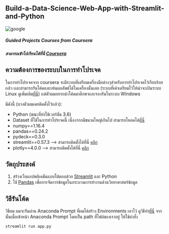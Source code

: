 ## Build-a-Data-Science-Web-App-with-Streamlit-and-Python
![google ](https://www.google.co.th/search?q=google&tbm=isch&sxsrf=ALeKk00E10FrpxQJC94Ed_pq2-Lk3hhmMQ:1591585257180&source=lnms&sa=X&ved=0ahUKEwiG4IiPnfHpAhWUIbcAHQ4XCxEQ_AUICygC&biw=1536&bih=722&dpr=1.25#imgrc=Jlupfhb7NQat2M)

##### Guided Projects Courses from Coursera
##### สามารถเข้าไปเรียนได้ที่นี่ [Coursera](https://www.coursera.org/projects/data-science-streamlit-python)


## ความต้องการของระบบในการทำโปรเจค
ในการทำโปรเจคจาก coursera จะมีระบบที่เตรียมเครื่องมือต่างๆสำหรับการทำโปรเจคไว้เรียบร้อยเเล้ว เเละสามารถรันโค้ดเเละเห้นผลลัพธ์ได้ในเครื่องนั้นเลย (ระบบที่เค้าเตรียมไว้ให้น่าจะเป้นระบบ Linux ดูเพิ่มเติม[ที่นี่](https://rhyme.com/)) เเต่ตัวผมอยากนำโค้ดมาศึกษาเเละรองรันในระบบ Windows 

มีดังนี้ (บางตัวผมเคยติดตั้งไว้เเล้ว):
* Python (ขณะที่ทำใช้เวอร์ชัน 3.6) 
* Dataset ที่ใช้ในการทำโปรเจคนี้ เนื่องจากมีขนาดใหญ่เกินไป สามารถโหลดได้[ที่นี่](https://drive.google.com/drive/folders/1RF_t2dK4nSKE0y6_lSqnEG4vdRExUkU7?usp=sharing)
* numpy==1.16.4
* pandas==0.24.2
* pydeck==0.3.0
* streamlit==0.57.3 --> สามารถติดตั้งได้ที่นี่ [คลิก](https://docs.streamlit.io/en/latest/troubleshooting/clean-install.html)
* plotly==4.0.0 --> สามารถติดตั้งได้ที่นี่ [คลิก](https://pypi.org/project/plotly-express/)



## วัตถุประสงค์
1. สร้างเว็บแอปพลิเคชันแบบโต้ตอบด้วย [Streamlit](https://www.streamlit.io/) และ Python
2. ใช้ [Pandas](https://pandas.pydata.org/) เพื่อการจัดการข้อมูลในกระบวนการทำงานด้านวิทยาศาสตร์ข้อมูล


## วิธีรันโค้ด
วิธีผม ผมจะรันผ่าน Anaconda Prompt ที่ผมได้สร้าง Environments เอาไว้ ดูวิธีทำ[ที่นี่](https://docs.anaconda.com/anaconda/navigator/getting-started/#managing-environments)
จากนั้นเมื่อเข้าหน้า Anaconda Prompt โดยเป็น path ที่ไฟล์ของเราอยู่ 
ให้ใช้คำสั่ง 

```py 
streamlit run app.py
```
